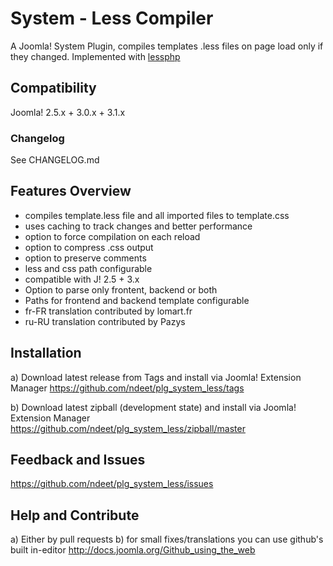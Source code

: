 # System - Less Compiler
A Joomla! System Plugin, compiles templates .less files on page load only if they changed. Implemented with [lessphp]


[lessphp]: https://github.com/leafo/lessphp

## Compatibility
Joomla! 2.5.x + 3.0.x + 3.1.x

### Changelog
See CHANGELOG.md

## Features Overview
+ compiles template.less file and all imported files to template.css
+ uses caching to track changes and better performance
+ option to force compilation on each reload
+ option to compress .css output
+ option to preserve comments
+ less and css path configurable
+ compatible with J! 2.5 + 3.x
+ Option to parse only frontent, backend or both
+ Paths for frontend and backend template configurable
+ fr-FR translation contributed by lomart.fr
+ ru-RU translation contributed by Pazys

## Installation
a) Download latest release from Tags and install via Joomla! Extension Manager
https://github.com/ndeet/plg_system_less/tags

b) Download latest zipball (development state) and install via Joomla! Extension Manager
https://github.com/ndeet/plg_system_less/zipball/master

## Feedback and Issues
https://github.com/ndeet/plg_system_less/issues

## Help and Contribute
a) Either by pull requests
b) for small fixes/translations you can use github's built in-editor
http://docs.joomla.org/Github_using_the_web